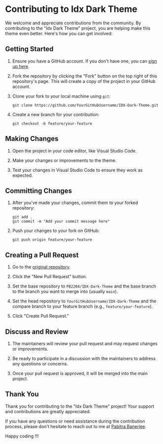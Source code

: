# Contributing to Idx Dark Theme

We welcome and appreciate contributions from the community. By contributing to the "Idx Dark Theme" project, you are helping make this theme even better. Here's how you can get involved:

## Getting Started

1. Ensure you have a GitHub account. If you don't have one, you can [sign up here](https://github.com/join).

2. Fork the repository by clicking the "Fork" button on the top right of this repository's page. This will create a copy of the project in your GitHub account.

3. Clone your fork to your local machine using `git`:

   ```shell
   git clone https://github.com/YourGitHubUsername/IDX-Dark-Theme.git
   ```

4. Create a new branch for your contribution:

   ```shell
   git checkout -b feature/your-feature
   ```

## Making Changes

1. Open the project in your code editor, like Visual Studio Code.

2. Make your changes or improvements to the theme.

3. Test your changes in Visual Studio Code to ensure they work as expected.

## Committing Changes

1. After you've made your changes, commit them to your forked repository:

   ```shell
   git add .
   git commit -m "Add your commit message here"
   ```

2. Push your changes to your fork on GitHub:

   ```shell
   git push origin feature/your-feature
   ```

## Creating a Pull Request

1. Go to the [original repository](https://github.com/PB2204/IDX-Dark-Theme).

2. Click the "New Pull Request" button.

3. Set the base repository to `PB2204/IDX-Dark-Theme` and the base branch to the branch you want to merge into (usually `main`).

4. Set the head repository to `YourGitHubUsername/IDX-Dark-Theme` and the compare branch to your feature branch (e.g., `feature/your-feature`).

5. Click "Create Pull Request."

## Discuss and Review

1. The maintainers will review your pull request and may request changes or improvements.

2. Be ready to participate in a discussion with the maintainers to address any questions or concerns.

3. Once your pull request is approved, it will be merged into the main project.

## Thank You

Thank you for contributing to the "Idx Dark Theme" project! Your support and contributions are greatly appreciated.

If you have any questions or need assistance during the contribution process, please don't hesitate to reach out to me at [Pabitra Banerjee](mailto:rockstarpabitra2204@gmail.com).

Happy coding !!!
